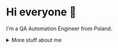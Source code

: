# Hi everyone :wave:

I'm a QA Automation Engineer from Poland.


<details>
<summary>
  More stuff about me
</summary>

## Quick overview
• Automation Tester in Playwright TypeScript for 1 year and Manual Tester for 3 years.
• Helped building QA team from the ground as the first software tester in the team.
• Created and maintained E2E Automation Tests for the AirNauts' largest client.
• Extensive manual software testing on various environments e.g. iOS, MacOS, Windows.


## My skills 📜
- Manual Testing
- Automation Testing (Playwright / Typescript)
- CI/CD in GitHub Actions
- Writing & maitaining documentation
  

### Technologies

- JavaScript
- TypeScript
- Playwright
- Git
- GitHub Actions

### Languages 🌐

| Language      | Proficiency                                                               |
| ------------- | ------------------------------------------------------------------------- |
| English       | B2                                                                        |
| Polish        | Native language                                                           |

## What I'm currently learning 📚

- Typescript
- Postman
- Playwright

</details>
